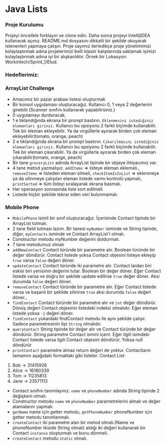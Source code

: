 #  Java Lists

### Proje Kurulumu

Projeyi öncelikle forklayın ve clone edin.
Daha sonra projeyi IntellijIDEA kullanarak açınız. README.md dosyasını dikkatli bir şekilde okuyarak istenenleri yapmaya çalışın.
Proje sayımız ilerledikçe proje yönetimimizi kolaylaştırmak adına projelerimizi belli klasör kalıplarında saklamak işimizi kolaylaştırmak adına iyi bir alışkanlıktır.
Örnek bir Lokasyon: Workintech/Sprint_1/Etud.

### Hedeflerimiz:

### ArrayList Challenge

 * Amacımız bir pazar arabası listesi oluşturmak
 * Bir konsol uygulaması oluşturacağız. Kullanıcı 0, 1 veya 2 değerlerini girebilir.(Scanner sınıfını kullanarak yapabilirsiniz.)
 * 0 uygulamayı durduracak.
 * 1 e tıklandığında ekrana bir prompt bastırın. ```Eklenmesini istediğiniz elemanları giriniz.``` Kullanıcı bu opsiyonu 2 farklı biçimde kullanabilir. Tek bir eleman ekleyebilir. Ya da virgüllerle ayırarak birden çok eleman ekleyebilir(tomato, orange, peach)
 * 2 e tıklandığında ekrana bir prompt bastırın. ```Cıkarılmasını istediğiniz elemanları giriniz.``` Kullanıcı bu opsiyonu 2 farklı biçimde kullanabilir. Tek bir eleman çıkarabilir. Ya da virgüllerle ayırarak birden çok eleman çıkarabilir(tomato, orange, peach)
 * Bir tane  ```groceryList``` adında ArrayList tipinde bir objeye ihtiyacımız var.
 * 4 tane metod yazmalıyız. ```addItems``` => listeye eleman eklemeli., ```removeItems``` => listeden eleman silmeli, ```checkItemIsInList``` => eklenmeye ya da silinmeye çalışılan elaman listede varmı kontrolü yapmalı, ```printSorted``` => tüm listeyi sıralayarak ekrana basmalı.
 * Her operasyon sonrasında liste sort edilmeli
 * Listede hiçbir şekilde tekrar eden veri bulunmamalı.
 
### Mobile Phone

* ```MobilePhone``` isimli bir sınıf oluşturacağız. İçerisinde Contact tipinde bir ArrayList tutmalı.
* 2 tane field tutması lazım. Bir tanesi ```myNumber``` isminde ve String tipinde, diğer, ```myContacts``` isminde ve Contact ArrayList'i olmalı.
* Constructor metodu myNumber değerini doldurmalı.
* 7 tane metodumuz olmalı
* ```addNewContact``` Contact türünde bir parametre alır. Boolean türünde bir değer döndürür. Contact listede yoksa Contact objesini listeye ekleyip ```true``` varsa ```false``` değeri döner.  
* ```updateContact``` Contact türünde iki parametre alır. Contact lardan biri eskisi biri yenisinin değerini tutar. Boolean bir değer döner. Eğer Contact listede varsa ve doğru bir şekilde update edilirse ```true``` değer döner. Aksi durumda  ```false``` değeri döner.
* ```removeContact``` Contact türünde bir parametre alır. Eğer Contact listede varsa ve başarılı bir şekilde silinirse ```true``` aksi durumda ```false``` değeri döner.,
* ```findContact``` Contact türünde bir parametre alır ve ```int``` değer döndürür. Dönüş değeri Contact objesinin listedeki indeksi olmalıdır. Eğer eleman listede yoksa ```-1``` değeri döner.
* ```findContact``` yukardaki findContact metodu ile aynı şekilde çalışır. Sadece parametresinin tipi ```String``` olmalıdır.
* ```queryContact``` String tipinde bir değer alır ve Contact türünde bir değer döndürür. String parametre Contact ismini içerir. Eğer ilgili isimdeki Contact listede varsa ilgili Contact objesini döndürür. Yoksa null döndürür
* ```printContact``` parametre almaz return değeri de yoktur. Contactların tamamını  aşağıdaki formattaki gibi listeler.
  Contact List:
1. Bob -> 31415926
2. Alice -> 16180339
3. Tom -> 11235813
4. Jane -> 23571113

* Contact sınıfını tanımlayınız. ```name``` ve ```phoneNumber``` adında String tipinde 2 değişkeni olmalı.
* Constructor metodu ```name``` ve ```phoneNumber``` parametrelerini almalı ve değer atamalarını yapmalı.
* ```getName``` name için getter metodu, ```getPhoneNumber``` phoneNumber için getter metodu tanımlanmalı. 
* ```createContact``` iki parametre alan bir metod olmalı.(Name ve phoneNumber ikiside String olmalı) aldığı iki değeri kullanarak bir Contact ```instance``` oluşturmalı ve bunu dönmeli.
* ```createContact``` metodu ```static``` olmalı.
